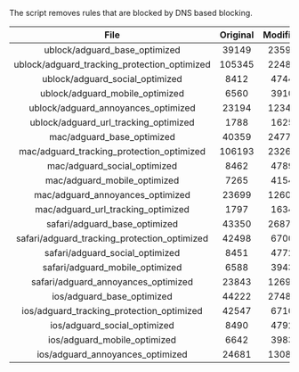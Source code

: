 The script removes rules that are blocked by DNS based blocking.


| File | Original | Modified |
|:----:|:-----:|:-----:|
| ublock/adguard_base_optimized | 39149 | 23598 |
| ublock/adguard_tracking_protection_optimized | 105345 | 22485 |
| ublock/adguard_social_optimized | 8412 | 4744 |
| ublock/adguard_mobile_optimized | 6560 | 3910 |
| ublock/adguard_annoyances_optimized | 23194 | 12346 |
| ublock/adguard_url_tracking_optimized | 1788 | 1625 |
| mac/adguard_base_optimized | 40359 | 24776 |
| mac/adguard_tracking_protection_optimized | 106193 | 23262 |
| mac/adguard_social_optimized | 8462 | 4789 |
| mac/adguard_mobile_optimized | 7265 | 4154 |
| mac/adguard_annoyances_optimized | 23699 | 12608 |
| mac/adguard_url_tracking_optimized | 1797 | 1634 |
| safari/adguard_base_optimized | 43350 | 26875 |
| safari/adguard_tracking_protection_optimized | 42498 | 6700 |
| safari/adguard_social_optimized | 8451 | 4772 |
| safari/adguard_mobile_optimized | 6588 | 3943 |
| safari/adguard_annoyances_optimized | 23843 | 12693 |
| ios/adguard_base_optimized | 44222 | 27480 |
| ios/adguard_tracking_protection_optimized | 42547 | 6710 |
| ios/adguard_social_optimized | 8490 | 4792 |
| ios/adguard_mobile_optimized | 6642 | 3983 |
| ios/adguard_annoyances_optimized | 24681 | 13081 |